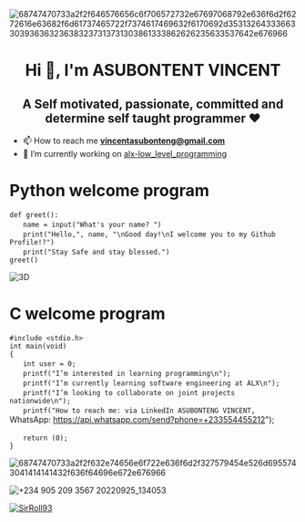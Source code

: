 ![68747470733a2f2f646576656c6f706572732e67697068792e636f6d2f6272616e63682f6d61737465722f7374617469632f6170692d35313264333663303936363236383237313731303861333862626235633537642e676966](https://user-images.githubusercontent.com/109989332/199601473-6b9d1773-eea3-4a5d-9ad0-33a61e96a11e.gif)

<h1 align="center">Hi 👋, I'm ASUBONTENT VINCENT</h1>
<h2 align="center">A Self motivated, passionate, committed and determine self taught programmer ❤️</h3>

- 📫 How to reach me **vincentasubonteng@gmail.com**
- 🔭 I’m currently working on [alx-low_level_programming](https://github.com/SirRoll93/alx-low_level_programming)

# Python welcome program
`def greet():`\
&nbsp;&nbsp;&nbsp;&nbsp;&nbsp;&nbsp;`name = input("What's your name? ")`\
&nbsp;&nbsp;&nbsp;&nbsp;&nbsp;&nbsp;`print("Hello,", name, "\nGood day!\nI welcome you to my Github Profile!?")`\
&nbsp;&nbsp;&nbsp;&nbsp;&nbsp;&nbsp;`print("Stay Safe and stay blessed.")`\
`greet()`

![3D](https://user-images.githubusercontent.com/109989332/193680413-84a06651-ee66-4a84-9d0c-e620728fb861.jpg)

# C welcome program

`#include <stdio.h>`\
`int main(void)`\
`{`\
&nbsp;&nbsp;&nbsp;&nbsp;&nbsp;&nbsp;`int user = 0;`\
&nbsp;&nbsp;&nbsp;&nbsp;&nbsp;&nbsp;`printf("I’m interested in learning programming\n");`\
&nbsp;&nbsp;&nbsp;&nbsp;&nbsp;&nbsp;`printf("I’m currently learning software engineering at ALX\n");`\
&nbsp;&nbsp;&nbsp;&nbsp;&nbsp;&nbsp;`printf("I’m looking to collaborate on joint projects nationwide\n");`\
&nbsp;&nbsp;&nbsp;&nbsp;&nbsp;&nbsp;`printf("How to reach me: via LinkedIn ASUBONTENG VINCENT,` WhatsApp: https://api.whatsapp.com/send?phone=+233554455212");

&nbsp;&nbsp;&nbsp;&nbsp;&nbsp;&nbsp;`return (0);`\
`}`

![68747470733a2f2f632e74656e6f722e636f6d2f327579454e526d6955743041414141432f636f64696e672e676966](https://user-images.githubusercontent.com/109989332/199601569-04aada65-e536-44c8-ba8d-5f94c67c571b.gif)

![+234 905 209 3567 20220925_134053](https://user-images.githubusercontent.com/109989332/193684126-32e0c829-8f03-43b2-9125-a493a2c36d15.jpg)

<p align="left"> <a href="https://github.githubassets.com/images/modules/profile/achievements/pull-shark-default.png"><img src="https://github.com/SirRoll93?tab=achievements" alt="SirRoll93" /></a> </p>

<!---
This is my personal README repo
--->
